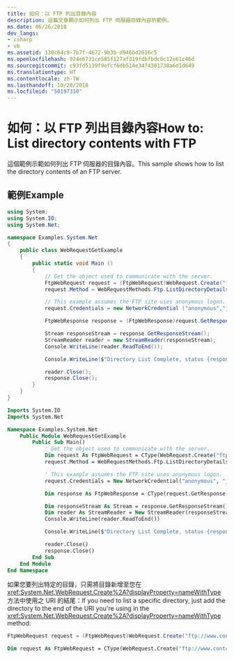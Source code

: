 ```yaml
---
title: 如何：以 FTP 列出目錄內容
description: 這篇文章顯示如何列出 FTP 伺服器目錄內容的範例。
ms.date: 06/26/2018
dev_langs:
- csharp
- vb
ms.assetid: 130c64c9-7b7f-4672-9b3b-d946bd2616c5
ms.openlocfilehash: 924e6731ce585f127af319fdbfbdc8c12e61c46d
ms.sourcegitcommit: c93fd5139f9efcf6db514e3474301738a6d1d649
ms.translationtype: HT
ms.contentlocale: zh-TW
ms.lasthandoff: 10/28/2018
ms.locfileid: "50197310"
---
```

# <a name="how-to-list-directory-contents-with-ftp"></a><span data-ttu-id="bf895-103">如何：以 FTP 列出目錄內容</span><span class="sxs-lookup"><span data-stu-id="bf895-103">How to: List directory contents with FTP</span></span>

<span data-ttu-id="bf895-104">這個範例示範如何列出 FTP 伺服器的目錄內容。</span><span class="sxs-lookup"><span data-stu-id="bf895-104">This sample shows how to list the directory contents of an FTP server.</span></span>

## <a name="example"></a><span data-ttu-id="bf895-105">範例</span><span class="sxs-lookup"><span data-stu-id="bf895-105">Example</span></span>

```csharp
using System;
using System.IO;
using System.Net;

namespace Examples.System.Net
{
    public class WebRequestGetExample
    {
        public static void Main ()
        {
            // Get the object used to communicate with the server.
            FtpWebRequest request = (FtpWebRequest)WebRequest.Create("ftp://www.contoso.com/");
            request.Method = WebRequestMethods.Ftp.ListDirectoryDetails;

            // This example assumes the FTP site uses anonymous logon.
            request.Credentials = new NetworkCredential ("anonymous","janeDoe@contoso.com");

            FtpWebResponse response = (FtpWebResponse)request.GetResponse();

            Stream responseStream = response.GetResponseStream();
            StreamReader reader = new StreamReader(responseStream);
            Console.WriteLine(reader.ReadToEnd());

            Console.WriteLine($"Directory List Complete, status {response.StatusDescription}");

            reader.Close();
            response.Close();
        }
    }
}
```

```vb
Imports System.IO
Imports System.Net

Namespace Examples.System.Net
    Public Module WebRequestGetExample
        Public Sub Main()
            ' Get the object used to communicate with the server.
            Dim request As FtpWebRequest = CType(WebRequest.Create("ftp://www.contoso.com/"), FtpWebRequest)
            request.Method = WebRequestMethods.Ftp.ListDirectoryDetails

            ' This example assumes the FTP site uses anonymous logon.
            request.Credentials = New NetworkCredential("anonymous", "janeDoe@contoso.com")

            Dim response As FtpWebResponse = CType(request.GetResponse(), FtpWebResponse)

            Dim responseStream As Stream = response.GetResponseStream()
            Dim reader As StreamReader = New StreamReader(responseStream)
            Console.WriteLine(reader.ReadToEnd())

            Console.WriteLine($"Directory List Complete, status {response.StatusDescription}")

            reader.Close()
            response.Close()
        End Sub
    End Module
End Namespace
```

<span data-ttu-id="bf895-106">如果您要列出特定的目錄，只需將目錄新增至您在 <xref:System.Net.WebRequest.Create%2A?displayProperty=nameWithType> 方法中使用之 URI 的結尾：</span><span class="sxs-lookup"><span data-stu-id="bf895-106">If you need to list a specific directory, just add the directory to the end of the URI you're using in the <xref:System.Net.WebRequest.Create%2A?displayProperty=nameWithType> method:</span></span>

```csharp
FtpWebRequest request = (FtpWebRequest)WebRequest.Create("ftp://www.contoso.com/your_preferred_directory");
```

```vb
Dim request As FtpWebRequest = CType(WebRequest.Create("ftp://www.contoso.com/your_preferred_directory"), FtpWebRequest)
```
